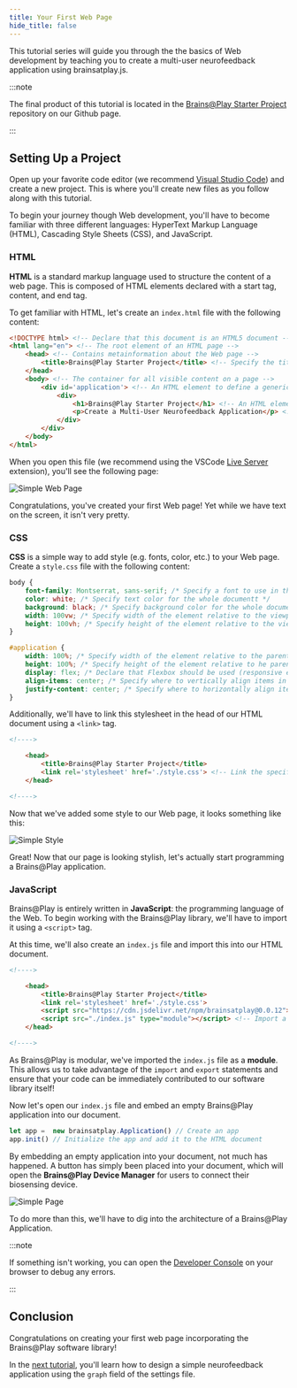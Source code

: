 ```yaml
---
title: Your First Web Page
hide_title: false
---
```


<!-- ## Overview
--- -->
This tutorial series will guide you through the the basics of Web development by teaching you to create a multi-user neurofeedback application using brainsatplay.js.

:::note 

The final product of this tutorial is located in the [Brains@Play Starter Project](https://github.com/brainsatplay/brainsatplay-starter) repository on our Github page.

:::

## Setting Up a Project
Open up your favorite code editor (we recommend [Visual Studio Code](https://code.visualstudio.com/)) and create a new project. This is where you'll create new files as you follow along with this tutorial.

To begin your journey though Web development, you'll have to become familiar with three different languages: HyperText Markup Language (HTML), Cascading Style Sheets (CSS), and JavaScript. 

### HTML
**HTML** is a standard markup language used to structure the content of a web page. This is composed of HTML elements declared with a start tag, content, and end tag.

To get familiar with HTML, let's create an `index.html` file with the following content:

``` html title="index.html"
<!DOCTYPE html> <!-- Declare that this document is an HTML5 document -->
<html lang="en"> <!-- The root element of an HTML page -->
    <head> <!-- Contains metainformation about the Web page -->
        <title>Brains@Play Starter Project</title> <!-- Specify the title for the page (shown in the browser's title bar or page tab-->
    </head>
    <body> <!-- The container for all visible content on a page -->
        <div id='application'> <!-- An HTML element to define a generic container. -->
            <div>
                <h1>Brains@Play Starter Project</h1> <!-- An HTML element to define a large heading -->
                <p>Create a Multi-User Neurofeedback Application</p> <!-- An HTML element to define a paragraph -->
            </div>
        </div>
    </body>
</html>
```

When you open this file (we recommend using the VSCode [Live Server](https://marketplace.visualstudio.com/items?itemName=ritwickdey.LiveServer) extension), you'll see the following page:

![Simple Web Page](../../static/img/01-your-first-web-page/html.png)

Congratulations, you've created your first Web page! Yet while we have text on the screen, it isn't very pretty. 

### CSS
**CSS** is a simple way to add style (e.g. fonts, color, etc.) to your Web page. Create a `style.css` file with the following content: 

``` css title="style.css"
body {
    font-family: Montserrat, sans-serif; /* Specify a font to use in the whole document */
    color: white; /* Specify text color for the whole documentt */
    background: black; /* Specify background color for the whole documentt */
    width: 100vw; /* Specify width of the element relative to the viewport */
    height: 100vh; /* Specify height of the element relative to the viewport */
}

#application {
    width: 100%; /* Specify width of the element relative to the parent element */
    height: 100%; /* Specify height of the element relative to he parent element */
    display: flex; /* Declare that Flexbox should be used (responsive elements inside the container) */
    align-items: center; /* Specify where to vertically align items in the Flexbox */
    justify-content: center; /* Specify where to horizontally align items in the Flexbox */
}
```

Additionally, we'll have to link this stylesheet in the head of our HTML document using a `<link>` tag.

``` html title="index.html"
<!---->

    <head>
        <title>Brains@Play Starter Project</title>
        <link rel='stylesheet' href='./style.css'> <!-- Link the specified file to the HTML document-->
    </head>

<!---->
```

Now that we've added some style to our Web page, it looks something like this:

![Simple Style](../../static/img/01-your-first-web-page/css.png)

Great! Now that our page is looking stylish, let's actually start programming a Brains@Play application. 

### JavaScript

Brains@Play is entirely written in **JavaScript**: the programming language of the Web. To begin working with the Brains@Play library, we'll have to import it using a `<script>` tag. 

At this time, we'll also create an `index.js` file and import this into our HTML document.

``` html title="index.html"
<!---->

    <head>
        <title>Brains@Play Starter Project</title>
        <link rel='stylesheet' href='./style.css'>
        <script src="https://cdn.jsdelivr.net/npm/brainsatplay@0.0.12"></script> <!-- Import the Brains@Play library from a content delivery network -->
        <script src="./index.js" type="module"></script> <!-- Import a local JavaScript file into our project -->
    </head>

<!---->
```

As Brains@Play is modular, we've imported the `index.js` file as a **module**. This allows us to take advantage of the `import` and `export` statements and ensure that your code can be immediately contributed to our software library itself!

Now let's open our `index.js` file and embed an empty Brains@Play application into our document.

``` javascript title="index.js"
let app =  new brainsatplay.Application() // Create an app
app.init() // Initialize the app and add it to the HTML document
```

By embedding an empty application into your document, not much has happened. A button has simply been placed into your document, which will open the **Brains@Play Device Manager** for users to connect their biosensing device. 

![Simple Page](../../static/img/01-your-first-web-page/javascript.png)

To do more than this, we'll have to dig into the architecture of a Brains@Play Application.

:::note 

If something isn't working, you can open the [Developer Console](https://balsamiq.com/support/faqs/browserconsole/) on your browser to debug any errors.

:::

## Conclusion
Congratulations on creating your first web page incorporating the Brains@Play software library! 

In the [next tutorial](./your-first-applet), you'll learn how to design a simple neurofeedback application using the `graph` field of the settings file.
